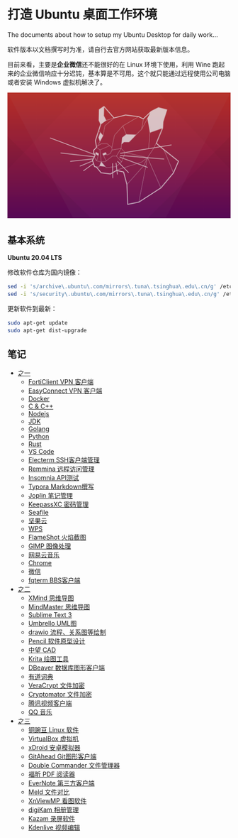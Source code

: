 # 打造 Ubuntu 桌面工作环境
The documents about how to setup my Ubuntu Desktop for daily work...

软件版本以文档撰写时为准，请自行去官方网站获取最新版本信息。

目前来看，主要是**企业微信**还不能很好的在 Linux 环境下使用，利用 Wine 跑起来的企业微信响应十分迟钝，基本算是不可用。这个就只能通过远程使用公司电脑或者安装 Windows 虚拟机解决了。

![Ubuntu2004.png](./images/Ubuntu2004.png)



## 基本系统

**Ubuntu 20.04 LTS**

修改软件仓库为国内镜像：
```bash
sed -i 's/archive\.ubuntu\.com/mirrors\.tuna\.tsinghua\.edu\.cn/g' /etc/apt/sources.list
sed -i 's/security\.ubuntu\.com/mirrors\.tuna\.tsinghua\.edu\.cn/g' /etc/apt/sources.list
```

更新软件到最新：
```bash
sudo apt-get update
sudo apt-get dist-upgrade
```



## 笔记

* [之一](./001.md)
  * [FortiClient VPN 客户端](001.md#forticlient-vpn-%E5%AE%A2%E6%88%B7%E7%AB%AF)
  * [EasyConnect VPN 客户端](001.md#easyconnect-vpn-%E5%AE%A2%E6%88%B7%E7%AB%AF)
  * [Docker](001.md#docker)
  * [C & C++](001.md#c--c)
  * [Nodejs](001.md#nodejs)
  * [JDK](001.md#jdk)
  * [Golang](001.md#golang)
  * [Python](001.md#python)
  * [Rust](001.md#rust)
  * [VS Code](001.md#vs-code)
  * [Electerm SSH客户端管理](001.md#electerm)
  * [Remmina 远程访问管理](001.md#remmina)
  * [Insomnia API测试](001.md#insomnia)
  * [Typora Markdown撰写](001.md#typora)
  * [Joplin 笔记管理](001.md#joplin)
  * [KeepassXC 密码管理](001.md#keepassxc)
  * [Seafile](001.md#seafile)
  * [坚果云](001.md#%E5%9D%9A%E6%9E%9C%E4%BA%91)
  * [WPS](001.md#wps)
  * [FlameShot 火焰截图](001.md#flameshot-%E7%81%AB%E7%84%B0%E6%88%AA%E5%9B%BE)
  * [GIMP 图像处理](001.md#gimp)
  * [网易云音乐](001.md#%E7%BD%91%E6%98%93%E4%BA%91%E9%9F%B3%E4%B9%90)
  * [Chrome](001.md#chrome)
  * [微信](001.md#%E5%BE%AE%E4%BF%A1)
  * [fqterm BBS客户端](001.md#fqterm)
* [之二](./002.md)
  * [XMind 思维导图](002.md#xmind)
  * [MindMaster 思维导图](002.md#mindmaster)
  * [Sublime Text 3](002.md#sublime-text-3)
  * [Umbrello UML图](002.md#umbrello)
  * [drawio 流程、关系图等绘制](002.md#drawio)
  * [Pencil 软件原型设计](002.md#pencil)
  * [中望 CAD](002.md#%E4%B8%AD%E6%9C%9B-cad)
  * [Krita 绘图工具](002.md#krita-%E7%BB%98%E5%9B%BE%E5%B7%A5%E5%85%B7)
  * [DBeaver 数据库图形客户端](002.md#dbeaver)
  * [有道词典](002.md#%E6%9C%89%E9%81%93%E8%AF%8D%E5%85%B8)
  * [VeraCrypt 文件加密](002.md#veracrypt)
  * [Cryptomator 文件加密](002.md#cryptomator)
  * [腾讯视频客户端](002.md#%E8%85%BE%E8%AE%AF%E8%A7%86%E9%A2%91%E5%AE%A2%E6%88%B7%E7%AB%AF)
  * [QQ 音乐](002.md#qq-%E9%9F%B3%E4%B9%90)
* [之三](./003.md)
  * [铜豌豆 Linux 软件](003.md#%E9%93%9C%E8%B1%8C%E8%B1%86-linux-%E8%BD%AF%E4%BB%B6)
  * [VirtualBox 虚拟机](003.md#virtualbox)
  * [xDroid 安卓模拟器](003.md#xdroid)
  * [GitAhead Git图形客户端](003.md#gitahead)
  * [Double Commander 文件管理器](003.md#double-commander)
  * [福昕 PDF 阅读器](003.md#%E7%A6%8F%E6%98%95-pdf-%E9%98%85%E8%AF%BB%E5%99%A8)
  * [EverNote 第三方客户端](003.md#evernote-%E7%AC%AC%E4%B8%89%E6%96%B9%E5%AE%A2%E6%88%B7%E7%AB%AF)
  * [Meld 文件对比](003.md#meld-%E6%96%87%E4%BB%B6%E5%AF%B9%E6%AF%94)
  * [XnViewMP 看图软件](003.md#xnviewmp-%E7%9C%8B%E5%9B%BE%E8%BD%AF%E4%BB%B6)
  * [digiKam 相册管理](003.md#digikam-%E7%9B%B8%E5%86%8C%E7%AE%A1%E7%90%86)
  * [Kazam 录屏软件](003.md#kazam-%E5%BD%95%E5%B1%8F%E8%BD%AF%E4%BB%B6)
  * [Kdenlive 视频编辑](003.md#kdenlive-%E8%A7%86%E9%A2%91%E7%BC%96%E8%BE%91)



